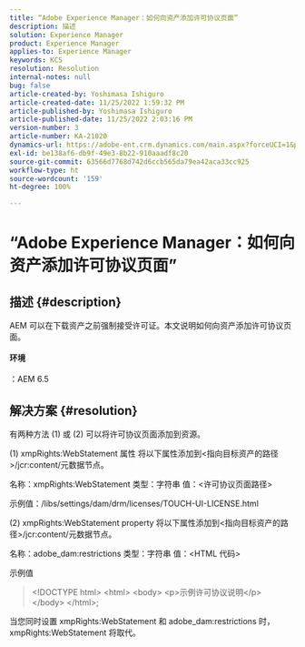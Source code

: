 ```yaml
---
title: “Adobe Experience Manager：如何向资产添加许可协议页面”
description: 描述
solution: Experience Manager
product: Experience Manager
applies-to: Experience Manager
keywords: KCS
resolution: Resolution
internal-notes: null
bug: false
article-created-by: Yoshimasa Ishiguro
article-created-date: 11/25/2022 1:59:32 PM
article-published-by: Yoshimasa Ishiguro
article-published-date: 11/25/2022 2:03:16 PM
version-number: 3
article-number: KA-21020
dynamics-url: https://adobe-ent.crm.dynamics.com/main.aspx?forceUCI=1&pagetype=entityrecord&etn=knowledgearticle&id=85b39b61-c96c-ed11-9561-6045bd006a22
exl-id: be138af6-db9f-49e3-8b22-910aaadf8c20
source-git-commit: 63566d7768d742d6ccb565da79ea42aca33cc925
workflow-type: ht
source-wordcount: '159'
ht-degree: 100%

---
```


# “Adobe Experience Manager：如何向资产添加许可协议页面”

## 描述 {#description}

AEM 可以在下载资产之前强制接受许可证。本文说明如何向资产添加许可协议页面。<br><br><b>环境</b><br><br>：AEM 6.5

## 解决方案 {#resolution}


有两种方法 (1) 或 (2) 可以将许可协议页面添加到资源。

(1) xmpRights:WebStatement 属性
将以下属性添加到&lt;指向目标资产的路径>/jcr:content/元数据节点。

名称：xmpRights:WebStatement
类型：字符串
值：&lt;许可协议页面路径>

示例值：/libs/settings/dam/drm/licenses/TOUCH-UI-LICENSE.html

(2) xmpRights:WebStatement property
将以下属性添加到&lt;指向目标资产的路径>/jcr:content/元数据节点。

名称：adobe_dam:restrictions
类型：字符串
值：&lt;HTML 代码>

示例值


> &lt;!DOCTYPE html>
&lt;html>
&lt;body>
&lt;p>示例许可协议说明&lt;/p>
&lt;/body>
&lt;/html>;


当您同时设置 xmpRights:WebStatement 和 adobe_dam:restrictions 时，xmpRights:WebStatement 将取代。
